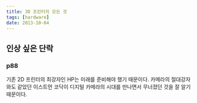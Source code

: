 ```yaml
---
title: 3D 프린터의 모든 것
tags: [hardware]
date: 2013-10-04
---
```


## 인상 싶은 단락

### p88
기존 2D 프린터의 최강자인 HP는 미래를 준비해야 했기 때문이다. 카메라의 절대강자와도 같았던 이스트먼 코닥이 디지털 카메라의 시대를 만나면서 무너졌던 것을 잘 알기 때문이다.
